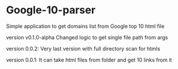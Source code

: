 Google-10-parser
================

Simple application to get domains list from Google top 10 html file

version v0.1.0-alpha
Changed logic to get single file path from args 

version 0.0.2:
Very last version with full directory scan for htmls

version 0.0.1:
It can take html files from folder and get 10 links from it
